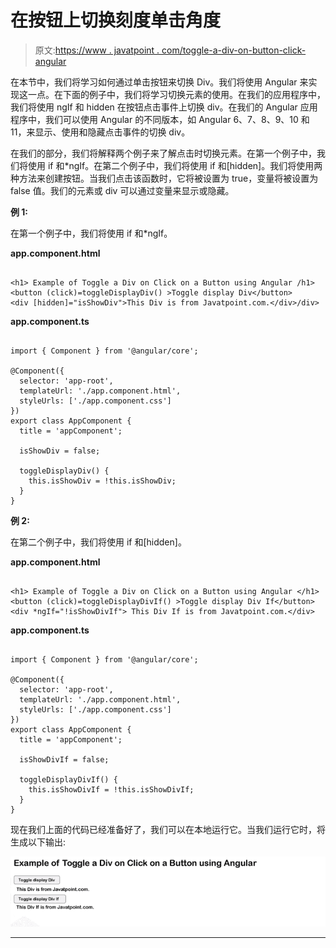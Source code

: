 # 在按钮上切换刻度单击角度

> 原文:[https://www . javatpoint . com/toggle-a-div-on-button-click-angular](https://www.javatpoint.com/toggle-a-div-on-button-click-angular)

在本节中，我们将学习如何通过单击按钮来切换 Div。我们将使用 Angular 来实现这一点。在下面的例子中，我们将学习切换元素的使用。在我们的应用程序中，我们将使用 ngIf 和 hidden 在按钮点击事件上切换 div。在我们的 Angular 应用程序中，我们可以使用 Angular 的不同版本，如 Angular 6、7、8、9、10 和 11，来显示、使用和隐藏点击事件的切换 div。

在我们的部分，我们将解释两个例子来了解点击时切换元素。在第一个例子中，我们将使用 if 和*ngIf。在第二个例子中，我们将使用 if 和[hidden]。我们将使用两种方法来创建按钮。当我们点击该函数时，它将被设置为 true，变量将被设置为 false 值。我们的元素或 div 可以通过变量来显示或隐藏。

**例 1:**

在第一个例子中，我们将使用 if 和*ngIf。

**app.component.html**

```

<h1> Example of Toggle a Div on Click on a Button using Angular /h1>
<button (click)=toggleDisplayDiv() >Toggle display Div</button>
<div [hidden]="isShowDiv">This Div is from Javatpoint.com.</div>/div>

```

**app.component.ts**

```

import { Component } from '@angular/core';

@Component({
  selector: 'app-root',
  templateUrl: './app.component.html',
  styleUrls: ['./app.component.css']
})
export class AppComponent {
  title = 'appComponent';

  isShowDiv = false;

  toggleDisplayDiv() {
    this.isShowDiv = !this.isShowDiv;
  }
}

```

**例 2:**

在第二个例子中，我们将使用 if 和[hidden]。

**app.component.html**

```

<h1> Example of Toggle a Div on Click on a Button using Angular </h1>
<button (click)=toggleDisplayDivIf() >Toggle display Div If</button>
<div *ngIf="!isShowDivIf"> This Div If is from Javatpoint.com.</div>

```

**app.component.ts**

```

import { Component } from '@angular/core';

@Component({
  selector: 'app-root',
  templateUrl: './app.component.html',
  styleUrls: ['./app.component.css']
})
export class AppComponent {
  title = 'appComponent';

  isShowDivIf = false;

  toggleDisplayDivIf() {
    this.isShowDivIf = !this.isShowDivIf;
  }
}

```

现在我们上面的代码已经准备好了，我们可以在本地运行它。当我们运行它时，将生成以下输出:

![Toggle a Div on Button Click Angular](img/6704065954c10562468bc8d2602f2951.png)

* * *